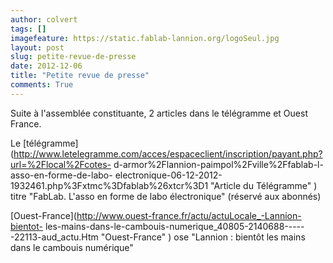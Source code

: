 ```yaml
---
author: colvert
tags: []
imagefeature: https://static.fablab-lannion.org/logoSeul.jpg
layout: post
slug: petite-revue-de-presse
date: 2012-12-06
title: "Petite revue de presse"
comments: True
---
```

Suite à l'assemblée constituante, 2 articles dans le télégramme et Ouest
France.

Le
[télégramme](http://www.letelegramme.com/acces/espaceclient/inscription/payant.php?url=%2Flocal%2Fcotes-
d-armor%2Flannion-paimpol%2Fville%2Ffablab-l-asso-en-forme-de-labo-
electronique-06-12-2012-1932461.php%3Fxtmc%3Dfablab%26xtcr%3D1 "Article du
Télégramme" ) titre "FabLab. L'asso en forme de labo électronique" (réservé
aux abonnés)

[Ouest-France](http://www.ouest-france.fr/actu/actuLocale_-Lannion-bientot-
les-mains-dans-le-cambouis-numerique_40805-2140688------22113-aud_actu.Htm
"Ouest-France" ) ose "Lannion : bientôt les mains dans le cambouis numérique"


